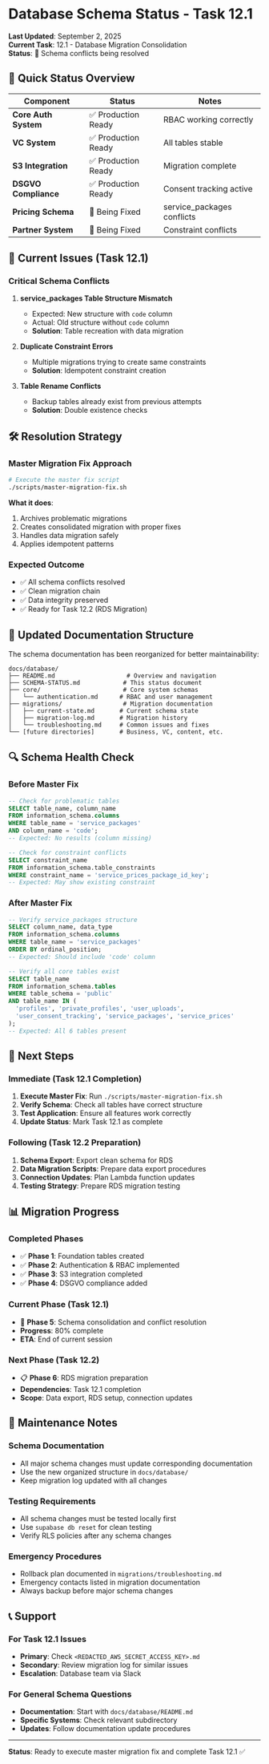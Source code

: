 # Database Schema Status - Task 12.1

**Last Updated**: September 2, 2025  
**Current Task**: 12.1 - Database Migration Consolidation  
**Status**: 🔄 Schema conflicts being resolved

## 🎯 Quick Status Overview

| Component | Status | Notes |
|-----------|--------|-------|
| **Core Auth System** | ✅ Production Ready | RBAC working correctly |
| **VC System** | ✅ Production Ready | All tables stable |
| **S3 Integration** | ✅ Production Ready | Migration complete |
| **DSGVO Compliance** | ✅ Production Ready | Consent tracking active |
| **Pricing Schema** | 🔄 Being Fixed | service_packages conflicts |
| **Partner System** | 🔄 Being Fixed | Constraint conflicts |

## 🚨 Current Issues (Task 12.1)

### Critical Schema Conflicts
1. **service_packages Table Structure Mismatch**
   - Expected: New structure with `code` column
   - Actual: Old structure without `code` column
   - **Solution**: Table recreation with data migration

2. **Duplicate Constraint Errors**
   - Multiple migrations trying to create same constraints
   - **Solution**: Idempotent constraint creation

3. **Table Rename Conflicts**
   - Backup tables already exist from previous attempts
   - **Solution**: Double existence checks

## 🛠 Resolution Strategy

### Master Migration Fix Approach
```bash
# Execute the master fix script
./scripts/master-migration-fix.sh
```

**What it does**:
1. Archives problematic migrations
2. Creates consolidated migration with proper fixes
3. Handles data migration safely
4. Applies idempotent patterns

### Expected Outcome
- ✅ All schema conflicts resolved
- ✅ Clean migration chain
- ✅ Data integrity preserved
- ✅ Ready for Task 12.2 (RDS Migration)

## 📁 Updated Documentation Structure

The schema documentation has been reorganized for better maintainability:

```
docs/database/
├── README.md                    # Overview and navigation
├── SCHEMA-STATUS.md            # This status document
├── core/                       # Core system schemas
│   └── authentication.md      # RBAC and user management
├── migrations/                 # Migration documentation
│   ├── current-state.md       # Current schema state
│   ├── migration-log.md       # Migration history
│   └── troubleshooting.md     # Common issues and fixes
└── [future directories]       # Business, VC, content, etc.
```

## 🔍 Schema Health Check

### Before Master Fix
```sql
-- Check for problematic tables
SELECT table_name, column_name 
FROM information_schema.columns 
WHERE table_name = 'service_packages' 
AND column_name = 'code';
-- Expected: No results (column missing)

-- Check for constraint conflicts
SELECT constraint_name 
FROM information_schema.table_constraints 
WHERE constraint_name = 'service_prices_package_id_key';
-- Expected: May show existing constraint
```

### After Master Fix
```sql
-- Verify service_packages structure
SELECT column_name, data_type 
FROM information_schema.columns 
WHERE table_name = 'service_packages' 
ORDER BY ordinal_position;
-- Expected: Should include 'code' column

-- Verify all core tables exist
SELECT table_name 
FROM information_schema.tables 
WHERE table_schema = 'public' 
AND table_name IN (
  'profiles', 'private_profiles', 'user_uploads', 
  'user_consent_tracking', 'service_packages', 'service_prices'
);
-- Expected: All 6 tables present
```

## 🚀 Next Steps

### Immediate (Task 12.1 Completion)
1. **Execute Master Fix**: Run `./scripts/master-migration-fix.sh`
2. **Verify Schema**: Check all tables have correct structure
3. **Test Application**: Ensure all features work correctly
4. **Update Status**: Mark Task 12.1 as complete

### Following (Task 12.2 Preparation)
1. **Schema Export**: Export clean schema for RDS
2. **Data Migration Scripts**: Prepare data export procedures
3. **Connection Updates**: Plan Lambda function updates
4. **Testing Strategy**: Prepare RDS migration testing

## 📊 Migration Progress

### Completed Phases
- ✅ **Phase 1**: Foundation tables created
- ✅ **Phase 2**: Authentication & RBAC implemented
- ✅ **Phase 3**: S3 integration completed
- ✅ **Phase 4**: DSGVO compliance added

### Current Phase (Task 12.1)
- 🔄 **Phase 5**: Schema consolidation and conflict resolution
- **Progress**: 80% complete
- **ETA**: End of current session

### Next Phase (Task 12.2)
- 📋 **Phase 6**: RDS migration preparation
- **Dependencies**: Task 12.1 completion
- **Scope**: Data export, RDS setup, connection updates

## 🔧 Maintenance Notes

### Schema Documentation
- All major schema changes must update corresponding documentation
- Use the new organized structure in `docs/database/`
- Keep migration log updated with all changes

### Testing Requirements
- All schema changes must be tested locally first
- Use `supabase db reset` for clean testing
- Verify RLS policies after any schema changes

### Emergency Procedures
- Rollback plan documented in `migrations/troubleshooting.md`
- Emergency contacts listed in migration documentation
- Always backup before major schema changes

## 📞 Support

### For Task 12.1 Issues
- **Primary**: Check `<REDACTED_AWS_SECRET_ACCESS_KEY>.md`
- **Secondary**: Review migration log for similar issues
- **Escalation**: Database team via Slack

### For General Schema Questions
- **Documentation**: Start with `docs/database/README.md`
- **Specific Systems**: Check relevant subdirectory
- **Updates**: Follow documentation update procedures

---

**Status**: Ready to execute master migration fix and complete Task 12.1 ✅